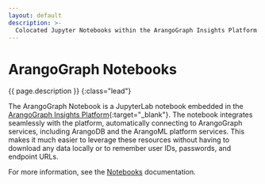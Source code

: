 ```yaml
---
layout: default
description: >- 
  Colocated Jupyter Notebooks within the ArangoGraph Insights Platform
---
```

# ArangoGraph Notebooks

{{ page.description }}
{:class="lead"}

The ArangoGraph Notebook is a JupyterLab notebook embedded in the
[ArangoGraph Insights Platform](https://cloud.arangodb.com/){:target="_blank"}.
The notebook integrates seamlessly with the platform,
automatically connecting to ArangoGraph services, including ArangoDB and the
ArangoML platform services. This makes it much easier to leverage these
resources without having to download any data locally or to remember user IDs,
passwords, and endpoint URLs.

For more information, see the [Notebooks](arangograph/notebooks.html) documentation.